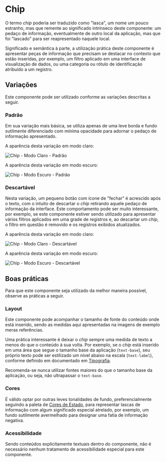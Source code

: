 # Chip

O termo _chip_ poderia ser traduzido como "lasca", um nome um pouco estranho, mas que remente ao significado intrínseco deste componente: um pedaço de informação, eventualmente de outro local da aplicação, mas que foi "lascado" para ser reapresentado naquele local.

Significado e semântica à parte, a utilização prática deste componente é apresentar peças de informação que precisam se destacar no contexto que estão inseridas, por exemplo, um filtro aplicado em uma interface de visualização de dados, ou uma categoria ou rótulo de identificação atribuído a um registro.

## Variações

Este componente pode ser utilizado conforme as variações descritas a seguir.

### Padrão

Em sua variação mais básica, se utiliza apenas de uma leve borda e fundo sutilmente diferenciado com mínima opacidade para adornar o pedaço de informação apresentado.

A aparência desta variação em modo claro:

![Chip - Modo Claro - Padrão](~@source/assets/images/component-chip-light-default.png)

A aparência desta variação em modo escuro:

![Chip - Modo Escuro - Padrão](~@source/assets/images/component-chip-dark-default.png)

### Descartável

Nesta variação, um pequeno botão com ícone de "fechar" é acrescido após o texto, com o intuito de descartar o _chip_ retirando aquele pedaço de informação da interface. Este comportamento pode ser muito interessante, por exemplo, se este componente estiver sendo utilizado para apresentar vários filtros aplicados em uma grade de registros e, ao descartar um _chip_, o filtro em questão é removido e os registros exibidos atualizados.

A aparência desta variação em modo claro:

![Chip - Modo Claro - Descartável](~@source/assets/images/component-chip-light-closeable.png)

A aparência desta variação em modo escuro:

![Chip - Modo Escuro - Descartável](~@source/assets/images/component-chip-dark-closeable.png)

## Boas práticas

Para que este componente seja utilizado da melhor maneira possível, observe as práticas a seguir.

### Layout

Este componente pode acompanhar o tamanho de fonte do conteúdo onde está inserido, sendo as medidas aqui apresentadas na imagens de exemplo meras referências.

Uma prática interessante é deixar o _chip_ sempre uma medida de texto a menos do que o conteúdo à sua volta. Por exemplo, se o _chip_ está inserido em uma área que segue o tamanho base da aplicação (`text-base`), seu próprio texto pode ser estilizado um nível abaixo na escala (`text-label`), conforme definido em documentado em [Tipografia](../guia-visual/tipografia.md#escala-de-tamanhos-e-estilos).

Recomenda-se nunca utilizar fontes maiores do que o tamanho base da aplicação, ou seja, não ultrapassar o `text-base`.

### Cores

É válido optar por outras leves tonalidades de fundo, preferencialmente seguindo a paleta de [Cores de Estado](../guia-visual/cores.html#cores-de-estado), para representar lascas de informação com algum significado especial atrelado, por exemplo, um fundo sutilmente avermelhado para designar uma fatia de informação negativa.

### Acessibilidade

Sendo conteúdos explicitamente textuais dentro do componente, não é necessário nenhum tratamento de acessibilidade especial para este componente.
